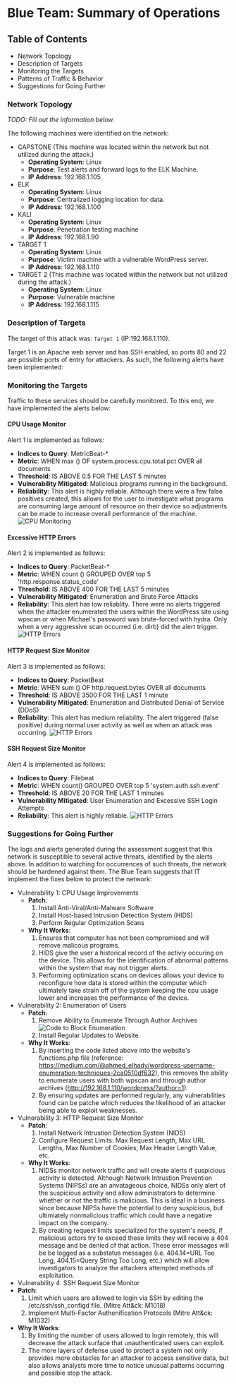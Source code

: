 # Blue Team: Summary of Operations

## Table of Contents
- Network Topology
- Description of Targets
- Monitoring the Targets
- Patterns of Traffic & Behavior
- Suggestions for Going Further

### Network Topology
_TODO: Fill out the information below._

The following machines were identified on the network:
- CAPSTONE (This machine was located within the network but not utilized during the attack.)
  - **Operating System**: Linux
  - **Purpose**: Test alerts and forward logs to the ELK Machine.
  - **IP Address**: 192.168.1.105
- ELK
  - **Operating System**: Linux
  - **Purpose**: Centralized logging location for data.
  - **IP Address**: 192.168.1.100
- KALI
  - **Operating System**: Linux
  - **Purpose**: Penetration testing machine
  - **IP Address**: 192.168.1.90
- TARGET 1
  - **Operating System**: Linux
  - **Purpose**: Victim machine with a vulnerable WordPress server.
  - **IP Address**: 192.168.1.110
- TARGET 2 (This machine was located within the network but not utilized during the attack.)
  - **Operating System**: Linux
  - **Purpose**: Vulnerable machine
  - **IP Address**: 192.168.1.115

### Description of Targets

The target of this attack was: `Target 1` (IP:192.168.1.110).

Target 1 is an Apache web server and has SSH enabled, so ports 80 and 22 are possible ports of entry for attackers. As such, the following alerts have been implemented:

### Monitoring the Targets

Traffic to these services should be carefully monitored. To this end, we have implemented the alerts below:

#### CPU Usage Monitor

Alert 1 is implemented as follows:
  - **Indices to Query**: MetricBeat-*
  - **Metric**: WHEN max () OF system.process.cpu.total.pct OVER all documents
  - **Threshold**:  IS ABOVE 0.5 FOR THE LAST 5 minutes
  - **Vulnerability Mitigated**: Malicious programs running in the background.
  - **Reliability**: This alert is highly reliable. Although there were a few false positives created, this allows for the user to investigate what programs are consuming large amount of resource on their device so adjustments can be made to increase overall performance of the machine.
![CPU Monitoring](Images/Blue_Team/CPU_Monitor2.PNG)
#### Excessive HTTP Errors
Alert 2 is implemented as follows:
  - **Indices to Query**: PacketBeat-*
  - **Metric**: WHEN count () GROUPED OVER top 5 'http.response.status_code'
  - **Threshold**: IS ABOVE 400 FOR THE LAST 5 minutes
  - **Vulnerability Mitigated**: Enumeration and Brute Force Attacks
  - **Reliability**: This alert has low reliablity. There were no alerts triggered when the attacker enumerated the users within the WordPress site using wpscan or when Michael's password was brute-forced with hydra. Only when a very aggressive scan occurred (i.e. dirb) did the alert trigger.
![HTTP Errors](Images/Blue_Team/http_errors.PNG)
#### HTTP Request Size Monitor
Alert 3 is implemented as follows:
  - **Indices to Query**: PacketBeat
  -  **Metric**: WHEN sum () OF http.request.bytes OVER all documents
  - **Threshold**: IS ABOVE 3500 FOR THE LAST 1 minute
  - **Vulnerability Mitigated**: Enumeration and Distributed Denial of Service (DDoS)
  - **Reliability**: This alert has medium reliability. The alert triggered (false positive) during normal user activity as well as when an attack was occurring.
 ![HTTP Errors](Images/Blue_Team/http_request_size.PNG)
#### SSH Request Size Monitor
Alert 4 is implemented as follows:
  - **Indices to Query**: Filebeat
  -  **Metric**: WHEN count() GROUPED OVER top 5 'system.auth.ssh.event'
  - **Threshold**: IS ABOVE 20 FOR THE LAST 1 minutes
  - **Vulnerability Mitigated**: User Enumeration and Excessive SSH Login Attempts
  - **Reliability**: This alert is highly reliable. 
 ![HTTP Errors](Images/Blue_Team/ssh_monitor.PNG)
### Suggestions for Going Further

The logs and alerts generated during the assessment suggest that this network is susceptible to several active threats, identified by the alerts above. In addition to watching for occurrences of such threats, the network should be hardened against them. The Blue Team suggests that IT implement the fixes below to protect the network:
- Vulnerability 1: CPU Usage Improvements
  - **Patch**: 
    1. Install Anti-Viral/Anti-Malware Software
    2. Install Host-based Intrusion Detection System (HIDS)
    3. Perform Regular Optimization Scans
  - **Why It Works**: 
    1. Ensures that computer has not been compromised and will remove malicous programs.
    2. HIDS give the user a historical record of the activiy occuring on the device. This allows for the identification of abnormal patterns within the system that may not trigger alerts.
    3. Performing optimization scans on devices allows your device to reconfigure how data is stored within the computer which ultimately take strain off of the system keeping the cpu usage lower and increases the performance of the device.
- Vulnerability 2: Enumeration of Users
  - **Patch**:
    1. Remove Ability to Enumerate Through Author Archives ![Code to Block Enumeration](Images/codesnippet_enumeration.PNG)
    2. Install Regular Updates to Website
  - **Why It Works**:
    1. By inserting the code listed above into the website's functions.php file (reference: https://medium.com/@ahmed_elhady/wordpress-username-enumeration-techniques-2ca0510df632), this removes the ability to enumerate users with both wpscan and through author archives (http://192.168.1.110/wordpress/?author=1).
    2. By ensuring updates are performed regularly, any vulnerabilities found can be patche which reduces the likelihood of an attacker being able to exploit weaknesses.
- Vulnerability 3: HTTP Request Size Monitor
  - **Patch**:
    1. Install Network Intrustion Detection System (NIDS)
    2. Configure Request Limits: Max Request Length, Max URL Lengths, Max Number of Cookies, Max Header Length Value, etc.
  - **Why It Works**:
    1. NIDSs monitor network traffic and will create alerts if suspicious activity is detected. Although Network Intrustion Prevention Systems (NIPSs) are an anvatageous choice, NIDSs only alert of the suspicious activity and allow administrators to determine whether or not the traffic is malicious. This is ideal in a business since because NIPSs have the potential to deny suspicious, but ultimiately nonmalicious traffic which could have a negative impact on the company.
    2. By creating request limits specialized for the system's needs, if malicious actors try to exceed these limits they will receive a 404 message and be denied of that action. These error messages will be be logged as a substatus messages (i.e. 404.14=URL Too Long, 404.15=Query String Too Long, etc.) which will allow investigators to analyze the attackers attempted methods of exploitation.
 - Vulnerability 4: SSH Request Size Monitor
  - **Patch**:
    1. Limit which users are allowed to login via SSH by editing the /etc/ssh/ssh_configd file. (Mitre Att&ck: M1018)
    2. Implement Multi-Factor Authenification Protocols (Mitre Att&ck: M1032)
  - **Why It Works**:
    1. By limiting the number of users allowed to login remotely, this will decrease the attack surface that unauthenticated users can exploit.
    2. The more layers of defense used to protect a system not only provides more obstacles for an attacker to access sensitive data, but also allows analysts more time to notice unusual patterns occurring and possible stop the attack.